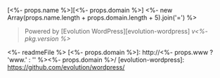 [<%- props.name %>][<%- props.domain %>]
<%- new Array(props.name.length + props.domain.length + 5).join('=') %>

> Powered by [Evolution WordPress][evolution-wordpress] *v<%- pkg.version %>*

<%- readmeFile %>
[<%- props.domain %>]: http://<%- props.www ? 'www.' : '' %><%- props.domain %>/
[evolution-wordpress]: https://github.com/evolution/wordpress/
